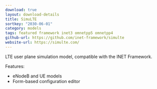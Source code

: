 ```yaml
---
download: true
layout: download-details
title: SimuLTE
sortkey: "2030-06-01"
category: models
tags: featured framework inet3 omnetpp5 omnetpp4
github-url: https://github.com/inet-framework/simulte
website-url: https://simulte.com/
---
```


LTE user plane simulation model, compatible with the INET Framework.

Features:
- eNodeB and UE models
- Form-based configuration editor

